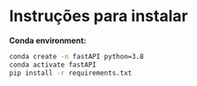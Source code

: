 # Instruções para instalar

**Conda environment:**
```bash
conda create -n fastAPI python=3.8
conda activate fastAPI
pip install -r requirements.txt
```